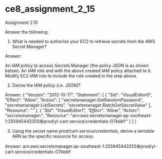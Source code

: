 # ce8_assignment_2_15
Assignment 2.15

Answer the following:

1. What is needed to authorize your EC2 to retrieve secrets from the AWS Secret Manager?
   
Answer:

An IAM policy to access Secrets Manager (the policy JSON is as shown below). 
An IAM role and with the above created IAM policy attached to it.
Modify EC2 IAM role to include the role created in the step above. 


2. Derive the IAM policy (i.e. JSON)?

Answer:
{
    "Version": "2012-10-17",
    "Statement": [
        {
            "Sid": "VisualEditor0",
            "Effect": "Allow",
            "Action": [
                "secretsmanager:GetRandomPassword",
                "secretsmanager:ListSecrets",
                "secretsmanager:BatchGetSecretValue"
            ],
            "Resource": "*"
        },
        {
            "Sid": "VisualEditor1",
            "Effect": "Allow",
            "Action": "secretsmanager:*",
            "Resource": "arn:aws:secretsmanager:ap-southeast-1:255945442255:secret:prod/yl-cart-service/credentials-O7kbbY"
        }
    ]
}


3. Using the secret name prod/cart-service/credentials, derive a sensible ARN as the specific resource for access.

Answer:
arn:aws:secretsmanager:ap-southeast-1:255945442255:secret:prod/yl-cart-service/credentials-O7kbbY

